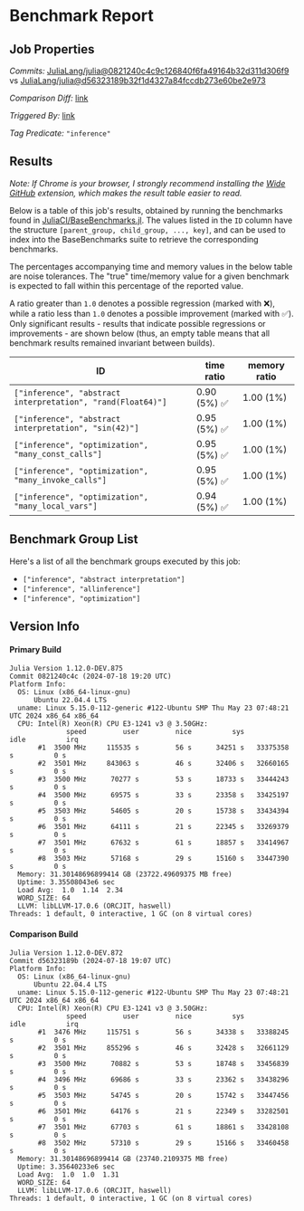 # Benchmark Report

## Job Properties

*Commits:* [JuliaLang/julia@0821240c4c9c126840f6fa49164b32d311d306f9](https://github.com/JuliaLang/julia/commit/0821240c4c9c126840f6fa49164b32d311d306f9) vs [JuliaLang/julia@d56323189b32f1d4327a84fccdb273e60be2e973](https://github.com/JuliaLang/julia/commit/d56323189b32f1d4327a84fccdb273e60be2e973)

*Comparison Diff:* [link](https://github.com/JuliaLang/julia/compare/d56323189b32f1d4327a84fccdb273e60be2e973..0821240c4c9c126840f6fa49164b32d311d306f9)

*Triggered By:* [link](https://github.com/JuliaLang/julia/pull/55123#issuecomment-2237453016)

*Tag Predicate:* `"inference"`

## Results

*Note: If Chrome is your browser, I strongly recommend installing the [Wide GitHub](https://chrome.google.com/webstore/detail/wide-github/kaalofacklcidaampbokdplbklpeldpj?hl=en)
extension, which makes the result table easier to read.*

Below is a table of this job's results, obtained by running the benchmarks found in
[JuliaCI/BaseBenchmarks.jl](https://github.com/JuliaCI/BaseBenchmarks.jl). The values
listed in the `ID` column have the structure `[parent_group, child_group, ..., key]`,
and can be used to index into the BaseBenchmarks suite to retrieve the corresponding
benchmarks.

The percentages accompanying time and memory values in the below table are noise tolerances. The "true"
time/memory value for a given benchmark is expected to fall within this percentage of the reported value.

A ratio greater than `1.0` denotes a possible regression (marked with :x:), while a ratio less
than `1.0` denotes a possible improvement (marked with :white_check_mark:). Only significant results - results
that indicate possible regressions or improvements - are shown below (thus, an empty table means that all
benchmark results remained invariant between builds).

| ID | time ratio | memory ratio |
|----|------------|--------------|
| `["inference", "abstract interpretation", "rand(Float64)"]` | 0.90 (5%) :white_check_mark: | 1.00 (1%)  |
| `["inference", "abstract interpretation", "sin(42)"]` | 0.95 (5%) :white_check_mark: | 1.00 (1%)  |
| `["inference", "optimization", "many_const_calls"]` | 0.95 (5%) :white_check_mark: | 1.00 (1%)  |
| `["inference", "optimization", "many_invoke_calls"]` | 0.95 (5%) :white_check_mark: | 1.00 (1%)  |
| `["inference", "optimization", "many_local_vars"]` | 0.94 (5%) :white_check_mark: | 1.00 (1%)  |

## Benchmark Group List

Here's a list of all the benchmark groups executed by this job:

- `["inference", "abstract interpretation"]`
- `["inference", "allinference"]`
- `["inference", "optimization"]`

## Version Info

#### Primary Build

```
Julia Version 1.12.0-DEV.875
Commit 0821240c4c (2024-07-18 19:20 UTC)
Platform Info:
  OS: Linux (x86_64-linux-gnu)
      Ubuntu 22.04.4 LTS
  uname: Linux 5.15.0-112-generic #122-Ubuntu SMP Thu May 23 07:48:21 UTC 2024 x86_64 x86_64
  CPU: Intel(R) Xeon(R) CPU E3-1241 v3 @ 3.50GHz: 
              speed         user         nice          sys         idle          irq
       #1  3500 MHz     115535 s         56 s      34251 s   33375358 s          0 s
       #2  3501 MHz     843063 s         46 s      32406 s   32660165 s          0 s
       #3  3500 MHz      70277 s         53 s      18733 s   33444243 s          0 s
       #4  3500 MHz      69575 s         33 s      23358 s   33425197 s          0 s
       #5  3503 MHz      54605 s         20 s      15738 s   33434394 s          0 s
       #6  3501 MHz      64111 s         21 s      22345 s   33269379 s          0 s
       #7  3501 MHz      67632 s         61 s      18857 s   33414967 s          0 s
       #8  3503 MHz      57168 s         29 s      15160 s   33447390 s          0 s
  Memory: 31.30148696899414 GB (23722.49609375 MB free)
  Uptime: 3.35508043e6 sec
  Load Avg:  1.0  1.14  2.34
  WORD_SIZE: 64
  LLVM: libLLVM-17.0.6 (ORCJIT, haswell)
Threads: 1 default, 0 interactive, 1 GC (on 8 virtual cores)

```

#### Comparison Build

```
Julia Version 1.12.0-DEV.872
Commit d56323189b (2024-07-18 19:07 UTC)
Platform Info:
  OS: Linux (x86_64-linux-gnu)
      Ubuntu 22.04.4 LTS
  uname: Linux 5.15.0-112-generic #122-Ubuntu SMP Thu May 23 07:48:21 UTC 2024 x86_64 x86_64
  CPU: Intel(R) Xeon(R) CPU E3-1241 v3 @ 3.50GHz: 
              speed         user         nice          sys         idle          irq
       #1  3476 MHz     115751 s         56 s      34338 s   33388245 s          0 s
       #2  3501 MHz     855296 s         46 s      32428 s   32661129 s          0 s
       #3  3500 MHz      70882 s         53 s      18748 s   33456839 s          0 s
       #4  3496 MHz      69686 s         33 s      23362 s   33438296 s          0 s
       #5  3503 MHz      54745 s         20 s      15742 s   33447456 s          0 s
       #6  3501 MHz      64176 s         21 s      22349 s   33282501 s          0 s
       #7  3501 MHz      67703 s         61 s      18861 s   33428108 s          0 s
       #8  3502 MHz      57310 s         29 s      15166 s   33460458 s          0 s
  Memory: 31.30148696899414 GB (23740.2109375 MB free)
  Uptime: 3.35640233e6 sec
  Load Avg:  1.0  1.0  1.31
  WORD_SIZE: 64
  LLVM: libLLVM-17.0.6 (ORCJIT, haswell)
Threads: 1 default, 0 interactive, 1 GC (on 8 virtual cores)

```
